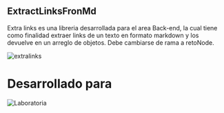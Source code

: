 ## ExtractLinksFronMd
Extra links es una libreria desarrollada para el area Back-end, la cual tiene como finalidad extraer links de un texto en formato markdown y los devuelve en un arreglo de objetos. Debe cambiarse de rama a retoNode.



![extralinks](https://user-images.githubusercontent.com/32285473/38064916-ec2b6c1a-32d6-11e8-9d65-3b1430b1d875.png)

# Desarrollado para
![Laboratoria](http://www.laboratoria.cl/)
